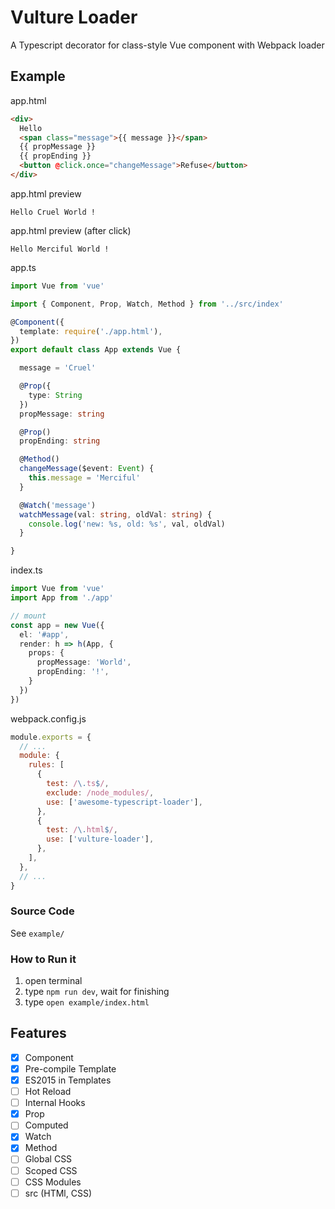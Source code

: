 
# Vulture Loader

A Typescript decorator for class-style Vue component with Webpack loader

## Example

app.html

``` html
<div>
  Hello
  <span class="message">{{ message }}</span>
  {{ propMessage }}
  {{ propEnding }}
  <button @click.once="changeMessage">Refuse</button>
</div>
```

app.html preview

```
Hello Cruel World !
```

app.html preview (after click)

```
Hello Merciful World !
```

app.ts

``` typescript
import Vue from 'vue'

import { Component, Prop, Watch, Method } from '../src/index'

@Component({
  template: require('./app.html'),
})
export default class App extends Vue {

  message = 'Cruel'

  @Prop({
    type: String
  })
  propMessage: string

  @Prop()
  propEnding: string

  @Method()
  changeMessage($event: Event) {
    this.message = 'Merciful'
  }

  @Watch('message')
  watchMessage(val: string, oldVal: string) {
    console.log('new: %s, old: %s', val, oldVal)
  }

}
```

index.ts

``` typescript
import Vue from 'vue'
import App from './app'

// mount
const app = new Vue({
  el: '#app',
  render: h => h(App, {
    props: {
      propMessage: 'World',
      propEnding: '!',
    }
  })
})
```

webpack.config.js

``` javascript
module.exports = {
  // ...
  module: {
    rules: [
      {
        test: /\.ts$/,
        exclude: /node_modules/,
        use: ['awesome-typescript-loader'],
      },
      {
        test: /\.html$/,
        use: ['vulture-loader'],
      },
    ],
  },
  // ...
}
```

### Source Code

See `example/`

### How to Run it

1. open terminal 
2. type `npm run dev`, wait for finishing
3. type `open example/index.html`

## Features

- [x] Component
- [x] Pre-compile Template
- [x] ES2015 in Templates
- [ ] Hot Reload
- [ ] Internal Hooks
- [x] Prop
- [ ] Computed
- [x] Watch
- [x] Method
- [ ] Global CSS
- [ ] Scoped CSS
- [ ] CSS Modules
- [ ] src (HTMl, CSS)
